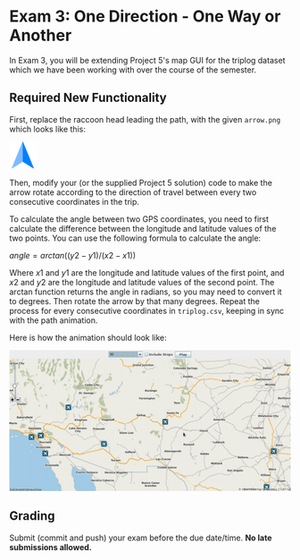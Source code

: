 # Exam 3: One Direction - One Way or Another
In Exam 3, you will be extending Project 5's map GUI for the triplog dataset which we have been working with over the course of the semester.

## Required New Functionality
First, replace the raccoon head leading the path, with the given `arrow.png` which looks like this:

<img src=./arrow.png>

Then, modify your (or the supplied Project 5 solution) code to make the arrow rotate according to the direction of travel between every two consecutive coordinates in the trip. 

To calculate the angle between two GPS coordinates, you need to first calculate the difference between the longitude and latitude values of the two points. You can use the following formula to calculate the angle:

$angle = arctan((y2 - y1) / (x2 - x1))$

Where $x1$ and $y1$ are the longitude and latitude values of the first point, and $x2$ and $y2$ are the longitude and latitude values of the second point. The arctan function returns the angle in radians, so you may need to convert it to degrees. Then rotate the arrow by that many degrees. Repeat the process for every consecutive coordinates in `triplog.csv`, keeping in sync with the path animation.

Here is how the animation should look like:

![Example animation](./animation.gif)

## Grading

Submit (commit and push) your exam before the due date/time. **No late submissions allowed.**

